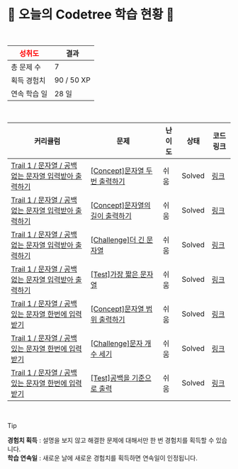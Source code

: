 # 🌲 오늘의 Codetree 학습 현황 🌲

<br />

| <span style="color:red;display:block;text-align:center;"> **성취도**</span> | 결과 |
|---|---|
| 총 문제 수 | 7 |
| 획득 경험치 | 90 / 50 XP |
| 연속 학습 일 | 28 일 |

<br />

|커리큘럼|문제|난이도|상태|코드 링크|
|---|---|---|---|---|
|[Trail 1 / 문자열 / 공백없는 문자열 입력받아 출력하기](https://https://en.codetree.ai/trail-info/novice-low/)|[[Concept]문자열 두번 출력하기](https://https://en.codetree.ai/trails/complete/curated-cards/intro-print-string-twice/)|쉬움|Solved|[링크](https://github.com/murang-kr/CodeTree/blob/main/250111/%EB%AC%B8%EC%9E%90%EC%97%B4%20%EB%91%90%EB%B2%88%20%EC%B6%9C%EB%A0%A5%ED%95%98%EA%B8%B0/print-string-twice.py)|
|[Trail 1 / 문자열 / 공백없는 문자열 입력받아 출력하기](https://https://en.codetree.ai/trail-info/novice-low/)|[[Concept]문자열의 길이 출력하기](https://https://en.codetree.ai/trails/complete/curated-cards/intro-print-strings-length/)|쉬움|Solved|[링크](https://github.com/murang-kr/CodeTree/blob/main/250111/%EB%AC%B8%EC%9E%90%EC%97%B4%EC%9D%98%20%EA%B8%B8%EC%9D%B4%20%EC%B6%9C%EB%A0%A5%ED%95%98%EA%B8%B0/print-strings-length.py)|
|[Trail 1 / 문자열 / 공백없는 문자열 입력받아 출력하기](https://https://en.codetree.ai/trail-info/novice-low/)|[[Challenge]더 긴 문자열](https://https://en.codetree.ai/trails/complete/curated-cards/challenge-longer-string/)|쉬움|Solved|[링크](https://github.com/murang-kr/CodeTree/blob/main/250111/%EB%8D%94%20%EA%B8%B4%20%EB%AC%B8%EC%9E%90%EC%97%B4/longer-string.py)|
|[Trail 1 / 문자열 / 공백없는 문자열 입력받아 출력하기](https://https://en.codetree.ai/trail-info/novice-low/)|[[Test]가장 짧은 문자열](https://https://en.codetree.ai/trails/complete/curated-cards/test-shortest-string/)|쉬움|Solved|[링크](https://github.com/murang-kr/CodeTree/blob/main/250111/%EA%B0%80%EC%9E%A5%20%EC%A7%A7%EC%9D%80%20%EB%AC%B8%EC%9E%90%EC%97%B4/shortest-string.py)|
|[Trail 1 / 문자열 / 공백있는 문자열 한번에 입력받기](https://https://en.codetree.ai/trail-info/novice-low/)|[[Concept]문자열 범위 출력하기](https://https://en.codetree.ai/trails/complete/curated-cards/intro-print-string-in-range/)|쉬움|Solved|[링크](https://github.com/murang-kr/CodeTree/blob/main/250111/%EB%AC%B8%EC%9E%90%EC%97%B4%20%EB%B2%94%EC%9C%84%20%EC%B6%9C%EB%A0%A5%ED%95%98%EA%B8%B0/print-string-in-range.py)|
|[Trail 1 / 문자열 / 공백있는 문자열 한번에 입력받기](https://https://en.codetree.ai/trail-info/novice-low/)|[[Challenge]문자 개수 세기](https://https://en.codetree.ai/trails/complete/curated-cards/challenge-count-char/)|쉬움|Solved|[링크](https://github.com/murang-kr/CodeTree/blob/main/250111/%EB%AC%B8%EC%9E%90%20%EA%B0%9C%EC%88%98%20%EC%84%B8%EA%B8%B0/count-char.py)|
|[Trail 1 / 문자열 / 공백있는 문자열 한번에 입력받기](https://https://en.codetree.ai/trail-info/novice-low/)|[[Test]공백을 기준으로 출력](https://https://en.codetree.ai/trails/complete/curated-cards/test-output-based-on-space/)|쉬움|Solved|[링크](https://github.com/murang-kr/CodeTree/blob/main/250111/%EA%B3%B5%EB%B0%B1%EC%9D%84%20%EA%B8%B0%EC%A4%80%EC%9C%BC%EB%A1%9C%20%EC%B6%9C%EB%A0%A5/output-based-on-space.py)|


<br />

> [!TIP]
> **경험치 획득** : 설명을 보지 않고 해결한 문제에 대해서만 한 번 경험치를 획득할 수 있습니다.  
> **학습 연속일** : 새로운 날에 새로운 경험치를 획득하면 연속일이 인정됩니다.

